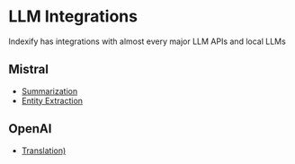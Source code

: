 # LLM Integrations

Indexify has integrations with almost every major LLM APIs and local LLMs

## Mistral

- [Summarization](mistral/pdf-summarization)
- [Entity Extraction](mistral/pdf-entity-extraction)

## OpenAI

- [Translation)](openai_pdf_translation)